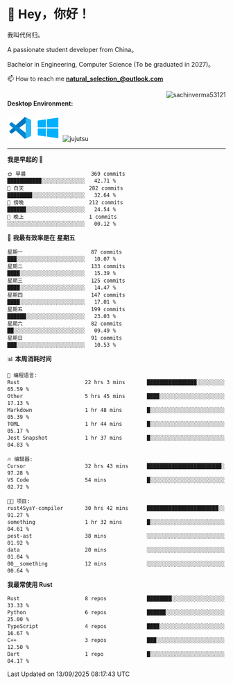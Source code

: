 # 👋 Hey，你好！

我叫代何归。

A passionate student developer from China。

Bachelor in Engineering, Computer Science (To be graduated in 2027)。

📫 How to reach me **natural_selection_@outlook.com**

<div style="display: flex; justify-content: space-between; align-items: flex-start;">
  <div>
    <h4>Desktop Environment: </h4>
    <span>
      <img style="margin: auto;" src="https://raw.githubusercontent.com/sachinverma53121/sachinverma53121/master/icons/vsc.png" alt=vs width="60" height="60"/>
      <img style="margin: auto;" src="https://raw.githubusercontent.com/sachinverma53121/sachinverma53121/master/icons/win10.png" alt=windows10 width="60" height="60"/>
      <img style="margin: auto;" src="https://img2023.cnblogs.com/blog/3292968/202505/3292968-20250515084111916-1835883071.png" alt=jujutsu width="60" height="60"/>
    </span>
  </div>
  <div>
    <img style="margin: auto;" src=https://github-readme-stats.vercel.app/api?username=Natural-selection1&show_icons=true alt=sachinverma53121 />
  </div>
</div>

---

<!--START_SECTION:waka-->
**我是早起的 🐤** 

```text
🌞 早晨                     369 commits         ███████████░░░░░░░░░░░░░░   42.71 % 
🌆 白天                     282 commits         ████████░░░░░░░░░░░░░░░░░   32.64 % 
🌃 傍晚                     212 commits         ██████░░░░░░░░░░░░░░░░░░░   24.54 % 
🌙 晚上                     1 commits           ░░░░░░░░░░░░░░░░░░░░░░░░░   00.12 % 
```
📅 **我最有效率是在 星期五** 

```text
星期一                      87 commits          ███░░░░░░░░░░░░░░░░░░░░░░   10.07 % 
星期二                      133 commits         ████░░░░░░░░░░░░░░░░░░░░░   15.39 % 
星期三                      125 commits         ████░░░░░░░░░░░░░░░░░░░░░   14.47 % 
星期四                      147 commits         ████░░░░░░░░░░░░░░░░░░░░░   17.01 % 
星期五                      199 commits         ██████░░░░░░░░░░░░░░░░░░░   23.03 % 
星期六                      82 commits          ██░░░░░░░░░░░░░░░░░░░░░░░   09.49 % 
星期日                      91 commits          ███░░░░░░░░░░░░░░░░░░░░░░   10.53 % 
```


📊 **本周消耗时间** 

```text
💬 编程语言: 
Rust                     22 hrs 3 mins       ████████████████░░░░░░░░░   65.59 % 
Other                    5 hrs 45 mins       ████░░░░░░░░░░░░░░░░░░░░░   17.13 % 
Markdown                 1 hr 48 mins        █░░░░░░░░░░░░░░░░░░░░░░░░   05.39 % 
TOML                     1 hr 44 mins        █░░░░░░░░░░░░░░░░░░░░░░░░   05.17 % 
Jest Snapshot            1 hr 37 mins        █░░░░░░░░░░░░░░░░░░░░░░░░   04.83 % 

🔥 编辑器: 
Cursor                   32 hrs 43 mins      ████████████████████████░   97.28 % 
VS Code                  54 mins             █░░░░░░░░░░░░░░░░░░░░░░░░   02.72 % 

🐱‍💻 项目: 
rust4SysY-compiler       30 hrs 42 mins      ███████████████████████░░   91.27 % 
something                1 hr 32 mins        █░░░░░░░░░░░░░░░░░░░░░░░░   04.61 % 
pest-ast                 38 mins             ░░░░░░░░░░░░░░░░░░░░░░░░░   01.92 % 
data                     20 mins             ░░░░░░░░░░░░░░░░░░░░░░░░░   01.04 % 
00__something            12 mins             ░░░░░░░░░░░░░░░░░░░░░░░░░   00.64 % 
```

**我最常使用 Rust** 

```text
Rust                     8 repos             ████████░░░░░░░░░░░░░░░░░   33.33 % 
Python                   6 repos             ██████░░░░░░░░░░░░░░░░░░░   25.00 % 
TypeScript               4 repos             ████░░░░░░░░░░░░░░░░░░░░░   16.67 % 
C++                      3 repos             ███░░░░░░░░░░░░░░░░░░░░░░   12.50 % 
Dart                     1 repo              █░░░░░░░░░░░░░░░░░░░░░░░░   04.17 % 
```




 Last Updated on 13/09/2025 08:17:43 UTC
<!--END_SECTION:waka-->

